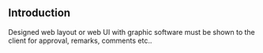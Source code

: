 <h2>Introduction</h2>

<p>Designed web layout or web UI with graphic software must be shown to the client for approval, remarks, comments etc..</p>
